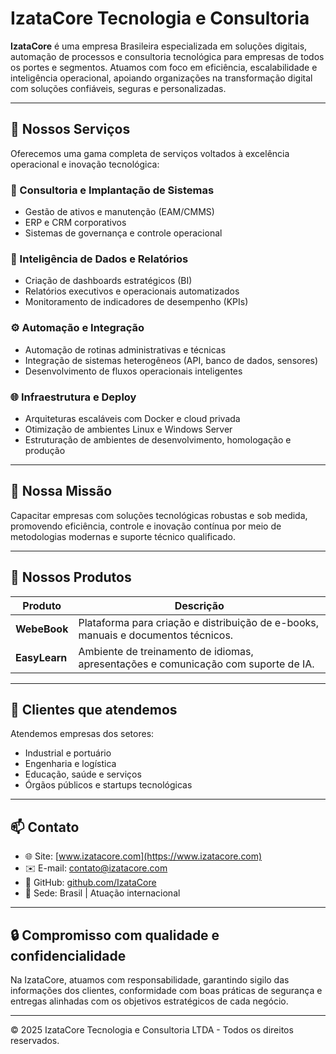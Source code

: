 # IzataCore Tecnologia e Consultoria

**IzataCore** é uma empresa Brasileira especializada em soluções digitais, automação de processos e consultoria tecnológica para empresas de todos os portes e segmentos. Atuamos com foco em eficiência, escalabilidade e inteligência operacional, apoiando organizações na transformação digital com soluções confiáveis, seguras e personalizadas.

---

## 🚀 Nossos Serviços

Oferecemos uma gama completa de serviços voltados à excelência operacional e inovação tecnológica:

### 💼 Consultoria e Implantação de Sistemas
- Gestão de ativos e manutenção (EAM/CMMS)
- ERP e CRM corporativos
- Sistemas de governança e controle operacional

### 🧠 Inteligência de Dados e Relatórios
- Criação de dashboards estratégicos (BI)
- Relatórios executivos e operacionais automatizados
- Monitoramento de indicadores de desempenho (KPIs)

### ⚙️ Automação e Integração
- Automação de rotinas administrativas e técnicas
- Integração de sistemas heterogêneos (API, banco de dados, sensores)
- Desenvolvimento de fluxos operacionais inteligentes

### 🌐 Infraestrutura e Deploy
- Arquiteturas escaláveis com Docker e cloud privada
- Otimização de ambientes Linux e Windows Server
- Estruturação de ambientes de desenvolvimento, homologação e produção

---

## 🎯 Nossa Missão

Capacitar empresas com soluções tecnológicas robustas e sob medida, promovendo eficiência, controle e inovação contínua por meio de metodologias modernas e suporte técnico qualificado.

---

## 🧩 Nossos Produtos

| Produto       | Descrição                                                                 |
|---------------|---------------------------------------------------------------------------|
| **WebeBook**  | Plataforma para criação e distribuição de e-books, manuais e documentos técnicos. |
| **EasyLearn** | Ambiente de treinamento de idiomas, apresentações e comunicação com suporte de IA. |

---

## 🤝 Clientes que atendemos

Atendemos empresas dos setores:
- Industrial e portuário
- Engenharia e logística
- Educação, saúde e serviços
- Órgãos públicos e startups tecnológicas

---

## 📫 Contato

- 🌐 Site: [www.izatacore.com](https://www.izatacore.com)
- ✉️ E-mail: contato@izatacore.com
- 💼 GitHub: [github.com/IzataCore](https://github.com/IzataCore)
- 📍 Sede: Brasil | Atuação internacional

---

## 🔒 Compromisso com qualidade e confidencialidade

Na IzataCore, atuamos com responsabilidade, garantindo sigilo das informações dos clientes, conformidade com boas práticas de segurança e entregas alinhadas com os objetivos estratégicos de cada negócio.

---

© 2025 IzataCore Tecnologia e Consultoria LTDA - Todos os direitos reservados.
